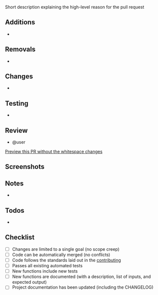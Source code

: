 Short description explaining the high-level reason for the pull request

## Additions

-

## Removals

-

## Changes

-

## Testing

-

## Review

- @user

[Preview this PR without the whitespace changes](?w=0)

## Screenshots


## Notes

-

## Todos

-

## Checklist

* [ ] Changes are limited to a single goal (no scope creep)
* [ ] Code can be automatically merged (no conflicts)
* [ ] Code follows the standards laid out in the [contributing](https://github.com/kj-wroclaw/poznaj-backend/blob/master/.github/CONTRIBUTING.md)
* [ ] Passes all existing automated tests
* [ ] New functions include new tests
* [ ] New functions are documented (with a description, list of inputs, and expected output)
* [ ] Project documentation has been updated (including the CHANGELOG)

